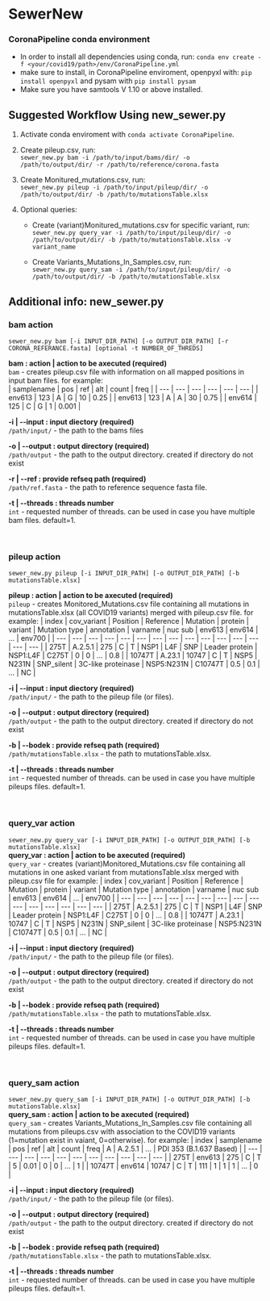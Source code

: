 # SewerNew

### CoronaPipeline conda environment

* In order to install all dependencies using conda, run:
`conda env create -f <your/covid19/path>/env/CoronaPipeline.yml`
* make sure to install, in CoronaPipeline enviroment, openpyxl with: `pip install openpyxl` and pysam with `pip install pysam`
* Make sure you have samtools V 1.10 or above installed.

## Suggested Workflow Using new_sewer.py
1. Activate conda enviroment with `conda activate CoronaPipeline`.
2. Create pileup.csv, run:   
`sewer_new.py bam -i /path/to/input/bams/dir/ -o /path/to/output/dir/ -r /path/to/reference/corona.fasta`
3. Create Monitured_mutations.csv, run:  
`sewer_new.py pileup -i /path/to/input/pileup/dir/ -o /path/to/output/dir/ -b /path/to/mutationsTable.xlsx`

4. Optional queries:  
   * Create (variant)Monitured_mutations.csv for specific variant, run:  
`sewer_new.py query_var -i /path/to/input/pileup/dir/ -o /path/to/output/dir/ -b /path/to/mutationsTable.xlsx -v variant_name`

   * Create Variants_Mutations_In_Samples.csv, run:  
`sewer_new.py query_sam -i /path/to/input/pileup/dir/ -o /path/to/output/dir/ -b /path/to/mutationsTable.xlsx`

## Additional info: new_sewer.py
### bam action
`sewer_new.py bam [-i INPUT_DIR_PATH] [-o OUTPUT_DIR_PATH] [-r CORONA_REFERANCE.fasta] [optional -t NUMBER_OF_THREDS]`

**bam : action | action to be axecuted (required)**  
`bam` - creates pileup.csv file with information on all mapped positions in input bam files. for example:  
| samplename | pos | ref | alt | count | freq |
| --- | --- | --- | --- | --- | --- | 
| env613 | 123 | A | G | 10 | 0.25 |
| env613 | 123 | A | A | 30 | 0.75 |
| env614 | 125 | C | G | 1 | 0.001 |

**-i | --input : input diectory (required)**  
`/path/input/` - the path to the bams files

**-o | --output : output directory (required)**  
`/path/output` - the path to the output directory. created if directory do not exist 

**-r | --ref : provide refseq path (required)**  
`/path/ref.fasta` - the path to reference sequence fasta file.

**-t | --threads : threads number**  
`int` - requested number of threads. can be used in case you have multiple bam files. default=1.

&nbsp;
### pileup action
`sewer_new.py pileup [-i INPUT_DIR_PATH] [-o OUTPUT_DIR_PATH] [-b mutationsTable.xlsx]`

**pileup : action | action to be axecuted (required)**  
`pileup` - creates Monitored_Mutations.csv file containing all mutations in mutationsTable.xlsx (all COVID19 variants) merged with pileup.csv file. for example:
| index | cov_variant | Position | Reference | Mutation | protein | variant | Mutation type | annotation | varname | nuc sub | env613 | env614 | ... | env700 |
| --- | --- | --- | --- | --- | --- | --- | --- | --- | --- | --- | --- | --- | --- | --- |
| 275T | A.2.5.1 | 275 | C | T | NSP1 | L4F | SNP | Leader protein | NSP1:L4F | C275T | 0 | 0 | ... | 0.8 |
| 10747T | A.23.1 | 10747 | C | T | NSP5 | N231N | SNP_silent | 3C-like proteinase | NSP5:N231N | C10747T | 0.5 | 0.1 | ... | NC |

**-i | --input : input diectory (required)**  
`/path/input/` - the path to the pileup file (or files).

**-o | --output : output directory (required)**  
`/path/output` - the path to the output directory. created if directory do not exist 

**-b | --bodek : provide refseq path (required)**  
`/path/mutationsTable.xlsx` - the path to mutationsTable.xlsx.

**-t | --threads : threads number**  
`int` - requested number of threads. can be used in case you have multiple pileups files. default=1.

&nbsp;
### query_var action
`sewer_new.py query_var [-i INPUT_DIR_PATH] [-o OUTPUT_DIR_PATH] [-b mutationsTable.xlsx]`  
**query_var : action | action to be axecuted (required)**  
`query_var` - creates (variant)Monitored_Mutations.csv file containing all mutations in one asked variant from mutationsTable.xlsx merged with pileup.csv file for example:
| index | cov_variant | Position | Reference | Mutation | protein | variant | Mutation type | annotation | varname | nuc sub | env613 | env614 | ... | env700 |
| --- | --- | --- | --- | --- | --- | --- | --- | --- | --- | --- | --- | --- | --- | --- |
| 275T | A.2.5.1 | 275 | C | T | NSP1 | L4F | SNP | Leader protein | NSP1:L4F | C275T | 0 | 0 | ... | 0.8 |
| 10747T | A.23.1 | 10747 | C | T | NSP5 | N231N | SNP_silent | 3C-like proteinase | NSP5:N231N | C10747T | 0.5 | 0.1 | ... | NC |

**-i | --input : input diectory (required)**  
`/path/input/` - the path to the pileup file (or files).

**-o | --output : output directory (required)**  
`/path/output` - the path to the output directory. created if directory do not exist 

**-b | --bodek : provide refseq path (required)**  
`/path/mutationsTable.xlsx` - the path to mutationsTable.xlsx.

**-t | --threads : threads number**  
`int` - requested number of threads. can be used in case you have multiple pileups files. default=1.


&nbsp;
### query_sam action
`sewer_new.py query_sam [-i INPUT_DIR_PATH] [-o OUTPUT_DIR_PATH] [-b mutationsTable.xlsx]`  
**query_sam : action | action to be axecuted (required)**  
`query_sam` - creates Variants_Mutations_In_Samples.csv file containing all mutations from pileups.csv with association to the COVID19 variants (1=mutation exist in vaiant, 0=otherwise). for example:
| index | samplename | pos | ref | alt | count | freq | A | A.2.5.1 | ... | PDI 353 (B.1.637 Based) |
| --- | --- | --- | --- | --- | --- | --- | --- | --- | --- | --- |
| 275T | env613 | 275 | C | T | 5 | 0.01 | 0 | 0 | ... | 1 |
| 10747T | env614 | 10747 | C | T | 111 | 1 | 1 | 1 | ... | 0 |

**-i | --input : input diectory (required)**  
`/path/input/` - the path to the pileup file (or files).

**-o | --output : output directory (required)**  
`/path/output` - the path to the output directory. created if directory do not exist 

**-b | --bodek : provide refseq path (required)**  
`/path/mutationsTable.xlsx` - the path to mutationsTable.xlsx.

**-t | --threads : threads number**  
`int` - requested number of threads. can be used in case you have multiple pileups files. default=1.
